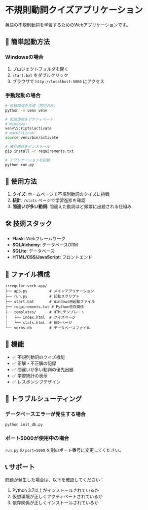 # 不規則動詞クイズアプリケーション

英語の不規則動詞を学習するためのWebアプリケーションです。

## 🚀 簡単起動方法

### Windowsの場合
1. プロジェクトフォルダを開く
2. `start.bat` をダブルクリック
3. ブラウザで `http://localhost:5000` にアクセス

### 手動起動の場合
```bash
# 仮想環境を作成（初回のみ）
python -m venv venv

# 仮想環境をアクティベート
# Windows:
venv\Scripts\activate
# macOS/Linux:
source venv/bin/activate

# 依存関係をインストール
pip install -r requirements.txt

# アプリケーションを起動
python run.py
```

## 📱 使用方法

1. **クイズ**: ホームページで不規則動詞のクイズに挑戦
2. **統計**: `/stats` ページで学習進捗を確認
3. **間違いが多い動詞**: 間違えた動詞ほど頻繁に出題される仕組み

## 🛠️ 技術スタック

- **Flask**: Webフレームワーク
- **SQLAlchemy**: データベースORM
- **SQLite**: データベース
- **HTML/CSS/JavaScript**: フロントエンド

## 📁 ファイル構成

```
irregular-verb-app/
├── app.py          # メインアプリケーション
├── run.py          # 起動スクリプト
├── start.bat       # Windows用起動ファイル
├── requirements.txt # Python依存関係
├── templates/      # HTMLテンプレート
│   ├── index.html  # クイズページ
│   └── stats.html  # 統計ページ
└── verbs.db        # データベースファイル
```

## 🎯 機能

- ✅ 不規則動詞のクイズ機能
- ✅ 正解・不正解の記録
- ✅ 間違いが多い動詞の優先出題
- ✅ 学習統計の表示
- ✅ レスポンシブデザイン

## 🔧 トラブルシューティング

### データベースエラーが発生する場合
```bash
python init_db.py
```

### ポート5000が使用中の場合
`run.py` の `port=5000` を別のポート番号に変更してください。

## 📞 サポート

問題が発生した場合は、以下を確認してください：
1. Python 3.7以上がインストールされているか
2. 仮想環境が正しくアクティベートされているか
3. 依存関係が正しくインストールされているか 